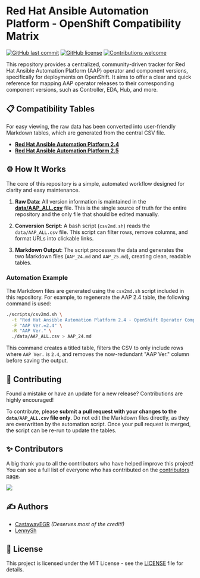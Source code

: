 # Red Hat Ansible Automation Platform - OpenShift Compatibility Matrix

[![GitHub last commit](https://img.shields.io/github/last-commit/lennysh/aap-openshift-compatibility-matrix.svg)](https://github.com/lennysh/aap-openshift-compatibility-matrix/commits/main) [![GitHub license](https://img.shields.io/github/license/lennysh/aap-openshift-compatibility-matrix.svg)](https://github.com/lennysh/aap-openshift-compatibility-matrix/blob/main/LICENSE) [![Contributions welcome](https://img.shields.io/badge/contributions-welcome-brightgreen.svg)](https://github.com/lennysh/aap-openshift-compatibility-matrix/pulls)

This repository provides a centralized, community-driven tracker for Red Hat Ansible Automation Platform (AAP) operator and component versions, specifically for deployments on OpenShift. It aims to offer a clear and quick reference for mapping AAP operator releases to their corresponding component versions, such as Controller, EDA, Hub, and more.

## 📋 Compatibility Tables

For easy viewing, the raw data has been converted into user-friendly Markdown tables, which are generated from the central CSV file.

* [**Red Hat Ansible Automation Platform 2.4**](./AAP_24.md)
* [**Red Hat Ansible Automation Platform 2.5**](./AAP_25.md)

## ⚙️ How It Works

The core of this repository is a simple, automated workflow designed for clarity and easy maintenance.

1.  **Raw Data**: All version information is maintained in the **[data/AAP_ALL.csv](./data/AAP_ALL.csv)** file. This is the single source of truth for the entire repository and the only file that should be edited manually.

2.  **Conversion Script**: A bash script (`csv2md.sh`) reads the `data/AAP_ALL.csv` file. This script can filter rows, remove columns, and format URLs into clickable links.

3.  **Markdown Output**: The script processes the data and generates the two Markdown files (`AAP_24.md` and `AAP_25.md`), creating clean, readable tables.

### Automation Example

The Markdown files are generated using the `csv2md.sh` script included in this repository. For example, to regenerate the AAP 2.4 table, the following command is used:

```bash
./scripts/csv2md.sh \
  -t "Red Hat Ansible Automation Platform 2.4 - OpenShift Operator Component versions" \
  -F "AAP Ver.=2.4" \
  -R "AAP Ver." \
  ./data/AAP_ALL.csv > AAP_24.md
```

This command creates a titled table, filters the CSV to only include rows where `AAP Ver.` is `2.4`, and removes the now-redundant "AAP Ver." column before saving the output.

## 🤝 Contributing

Found a mistake or have an update for a new release? Contributions are highly encouraged!

To contribute, please **submit a pull request with your changes to the `data/AAP_ALL.csv` file only**. Do not edit the Markdown files directly, as they are overwritten by the automation script. Once your pull request is merged, the script can be re-run to update the tables.

## ✨ Contributors

A big thank you to all the contributors who have helped improve this project! You can see a full list of everyone who has contributed on the [contributors page](https://github.com/lennysh/aap-openshift-compatibility-matrix/graphs/contributors).

<a href = "https://github.com/lennysh/aap-openshift-compatibility-matrix/graphs/contributors">
  <img src = "https://contrib.rocks/image?repo=lennysh/aap-openshift-compatibility-matrix"/>
</a>

## ✍️ Authors

* [CastawayEGR](https://github.com/CastawayEGR) *(Deserves most of the credit!)*
* [LennySh](https://github.com/lennysh)

## 📜 License

This project is licensed under the MIT License - see the [LICENSE](LICENSE) file for details.